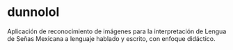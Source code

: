 # dunnolol
Aplicación de reconocimiento de imágenes para la
interpretación de Lengua de Señas Mexicana
a lenguaje hablado y escrito, con enfoque didáctico.

